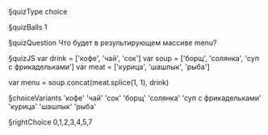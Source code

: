 §quizType
choice

§quizBalls
1

§quizQuestion
Что будет в результирующем массиве menu?


§quizJS
var drink = ['кофе', 'чай', 'сок']
var soup = ['борщ', 'солянка', 'суп с фрикадельками']
var meat = ['курица', 'шашлык', 'рыба']

var menu = soup.concat(meat.splice(1, 1), drink)



§choiceVariants
'кофе'
'чай'
'сок'
'борщ'
'солянка'
'суп с фрикадельками'
'курица'
'шашлык'
'рыба'


§rightChoice
0,1,2,3,4,5,7
